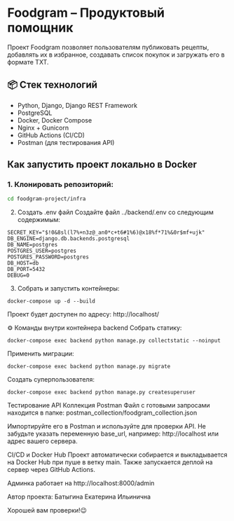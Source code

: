 # Foodgram – Продуктовый помощник

Проект Foodgram позволяет пользователям публиковать рецепты, добавлять их в избранное, создавать список покупок и загружать его в формате TXT. 
## 📦 Стек технологий

- Python, Django, Django REST Framework
- PostgreSQL
- Docker, Docker Compose
- Nginx + Gunicorn
- GitHub Actions (CI/CD)
- Postman (для тестирования API)

## Как запустить проект локально в Docker

### 1. Клонировать репозиторий:

```bash
cd foodgram-project/infra
```
2. Создать .env файл
Создайте файл ../backend/.env со следующим содержимым:

```
SECRET_KEY="$!0&8sl(l7%+n3z@_an0*c+t6#1%6)@x18%f*71%&0r$mf+ujk" 
DB_ENGINE=django.db.backends.postgresql 
DB_NAME=postgres 
POSTGRES_USER=postgres 
POSTGRES_PASSWORD=postgres 
DB_HOST=db 
DB_PORT=5432 
DEBUG=0
```
3. Собрать и запустить контейнеры:
```
docker-compose up -d --build
```
Проект будет доступен по адресу:
http://localhost/

⚙️ Команды внутри контейнера backend
Собрать статику:
```
docker-compose exec backend python manage.py collectstatic --noinput
```
Применить миграции:
```
docker-compose exec backend python manage.py migrate
```
Создать суперпользователя:
```
docker-compose exec backend python manage.py createsuperuser
```
Тестирование API
Коллекция Postman
Файл с готовыми запросами находится в папке:
postman_collection/foodgram_collection.json

Импортируйте его в Postman и используйте для проверки API.
Не забудьте указать переменную base_url, например:
http://localhost или адрес вашего сервера.

CI/CD и Docker Hub
Проект автоматически собирается и выкладывается на Docker Hub при пуше в ветку main.
Также запускается деплой на сервер через GitHub Actions.

Админка работает на http://localhost:8000/admin

Автор проекта: Батыгина Екатерина Ильинична 

Хорошей вам проверки!😉


